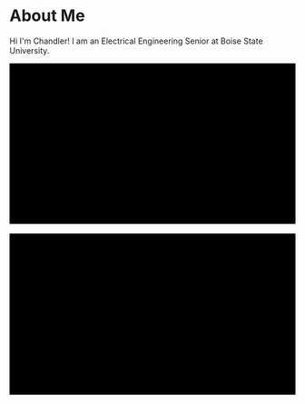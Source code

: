 # About Me
Hi I'm Chandler! I am an Electrical Engineering Senior at Boise State University.

[![Introduction Video (this may not work on pages, but should in Repo!)](https://github.com/C-Beitia/c-beitia.github.io/blob/main/color.png)](https://user-images.githubusercontent.com/98352557/215885685-36c9feb0-caed-40b2-bb2e-4fce4fdc8dd6.mp4)




[![Introduction Video](https://github.com/C-Beitia/c-beitia.github.io/blob/main/color.png)](https://github.com/C-Beitia/c-beitia.github.io/blob/main/IntroductionVideo.mp4)
